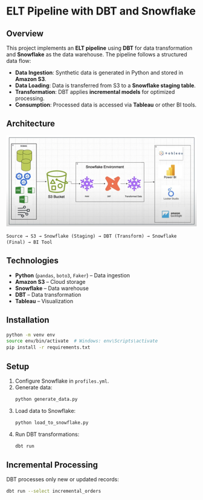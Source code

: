 # ELT Pipeline with DBT and Snowflake

## Overview

This project implements an **ELT pipeline** using **DBT** for data transformation and **Snowflake** as the data warehouse. The pipeline follows a structured data flow:

- **Data Ingestion**: Synthetic data is generated in Python and stored in **Amazon S3**.
- **Data Loading**: Data is transferred from S3 to a **Snowflake staging table**.
- **Transformation**: DBT applies **incremental models** for optimized processing.
- **Consumption**: Processed data is accessed via **Tableau** or other BI tools.

## Architecture

![architecture](https://github.com/sahilbishnoi26/Incremental-ETL-Pipeline-DBT-Snowflake-Tableau/blob/main/img1.png)

```
Source → S3 → Snowflake (Staging) → DBT (Transform) → Snowflake (Final) → BI Tool
```

## Technologies

- **Python** (`pandas`, `boto3`, `Faker`) – Data ingestion
- **Amazon S3** – Cloud storage
- **Snowflake** – Data warehouse
- **DBT** – Data transformation
- **Tableau** – Visualization

## Installation

```sh
python -m venv env
source env/bin/activate  # Windows: env\Scripts\activate
pip install -r requirements.txt
```

## Setup

1. Configure Snowflake in `profiles.yml`.
2. Generate data:
   ```sh
   python generate_data.py
   ```
3. Load data to Snowflake:
   ```sh
   python load_to_snowflake.py
   ```
4. Run DBT transformations:
   ```sh
   dbt run
   ```

## Incremental Processing

DBT processes only new or updated records:

```sh
dbt run --select incremental_orders
```


